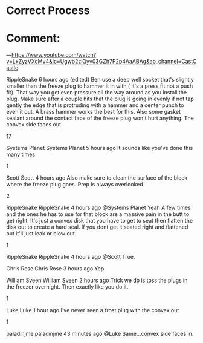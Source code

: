 # Correct Process
# Comment:
—https://www.youtube.com/watch?v=LxZyzVXcMv4&lc=Ugwb2zlQyv03GZh7P2p4AaABAg&ab_channel=CastCastle

RippleSnake
6 hours ago (edited)
Ben use a deep well socket that's slightly smaller than the freeze plug to hammer it in with ( it's a press fit not a push fit). That way you get even pressure all the way around as you install the plug. Make sure after a couple hits that the plug is going in evenly if not tap gently the edge that is protruding with a hammer and a center punch to even it out. A brass hammer works the best for this. Also some gasket sealant around the contact face of the freeze plug won't hurt anything. The convex side faces out.

17


Systems Planet
Systems Planet
5 hours ago
It sounds like you've done this many times

1


Scott
Scott
4 hours ago
Also make sure to clean the surface of the block where the freeze plug goes. Prep is always overlooked

2


RippleSnake
RippleSnake
4 hours ago
 @Systems Planet  Yeah A few times and the ones he has to use for that block are a massive pain in the butt to get right. It's just a convex disk that you have to get to seat then flatten the disk out to create a hard seal. If you dont get it seated right and flattened out it'll just leak or blow out.

1


RippleSnake
RippleSnake
4 hours ago
 @Scott  True.



Chris Rose
Chris Rose
3 hours ago
Yep



William Sveen
William Sveen
2 hours ago
Trick we do is toss the plugs in the freezer overnight. Then exactly like you do it.

1


Luke
Luke
1 hour ago
I've never seen a frost plug with the convex out

1


paladinjme
paladinjme
43 minutes ago
 @Luke  Same...convex side faces in.


